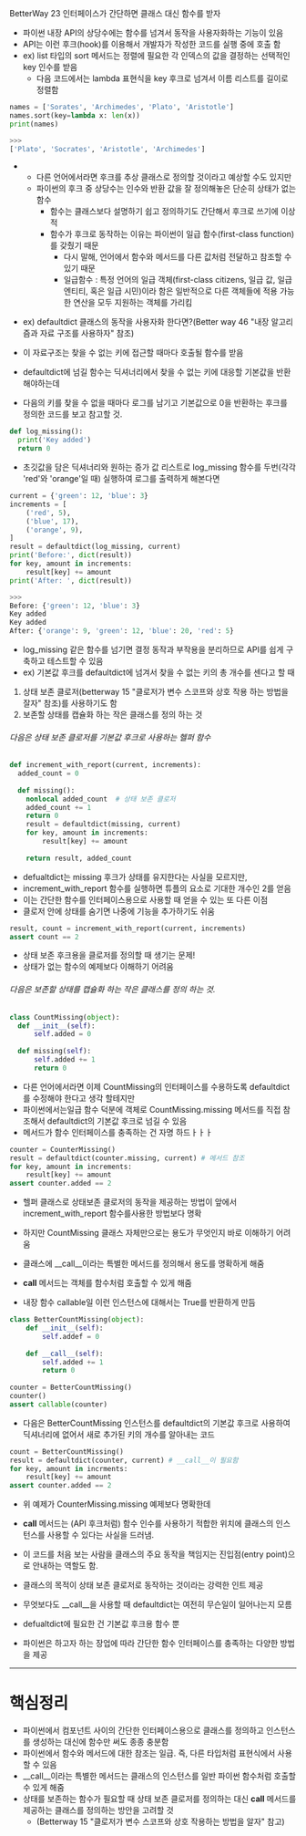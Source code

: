 BetterWay 23 인터페이스가 간단하면 클래스 대신 함수를 받자
* 파이썬 내장 API의 상당수에는 함수를 넘겨서 동작을 사용자화하는 기능이 있음
* API는 이런 후크(hook)를 이용해서 개발자가 작성한 코드를 실행 중에 호출 함
* ex) list 타입의 sort 메서드는 정렬에 필요한 각 인덱스의 값을 결정하는 선택적인 key 인수를 받음
  * 다음 코드에서는 lambda 표현식을 key 후크로 넘겨서 이름 리스트를 길이로 정렬함

```python
names = ['Sorates', 'Archimedes', 'Plato', 'Aristotle']
names.sort(key=lambda x: len(x))
print(names)

>>>
['Plato', 'Socrates', 'Aristotle', 'Archimedes']
```
*  
  * 다른 언어에서라면 후크를 추상 클래스로 정의할 것이라고 예상할 수도 있지만
  * 파이썬의 후크 중 상당수는 인수와 반환 값을 잘 정의해놓은 단순히 상태가 없는 함수
    * 함수는 클래스보다 설명하기 쉽고 정의하기도 간단해서 후크로 쓰기에 이상적
    * 함수가 후크로 동작하는 이유는 파이썬이 일급 함수(first-class function)를 갖췄기 때문
      * 다시 말해, 언어에서 함수와 메서드를 다른 값처럼 전달하고 참조할 수 있기 때문
      * 일급함수 : 특정 언어의 일급 객체(first-class citizens, 일급 값, 일급 엔티티, 혹은 일급 시민)이라 함은 일반적으로 다른 객체들에 적용 가능한 연산을 모두 지원하는 객체를 가리킴

* ex) defaultdict 클래스의 동작을 사용자화 한다면?(Better way 46 "내장 알고리즘과 자료 구조를 사용하자" 참조)
 * 이 자료구조는 찾을 수 없는 키에 접근할 때마다 호출될 함수를 받음
 * defaultdict에 넘길 함수는 딕셔너리에서 찾을 수 없는 키에 대응할 기본값을 반환해야하는데
 * 다음의 키를 찾을 수 없을 때마다 로그를 남기고 기본값으로 0을 반환하는 후크를 정의한 코드를 보고 참고할 것.
 
```python
def log_missing():
  print('Key added')
  return 0
```

* 초깃값을 담은 딕셔너리와 원하는 증가 값 리스트로 log_missing 함수를 두번(각각 'red'와 'orange'일 때) 실행하여 로그를 출력하게 해본다면

```python
current = {'green': 12, 'blue': 3}
increments = [
    ('red', 5),
    ('blue', 17),
    ('orange', 9),
]
result = defaultdict(log_missing, current)
print('Before:', dict(result))
for key, amount in increments:
    result[key] += amount
print('After: ', dict(result))

>>>
Before: {'green': 12, 'blue': 3}
Key added
Key added
After: {'orange': 9, 'green': 12, 'blue': 20, 'red': 5}
```

* log_missing 같은 함수를 넘기면 결정 동작과 부작용을 분리하므로 API를 쉽게 구축하고 테스트할 수 있음
* ex) 기본값 후크를 defaultdict에 넘겨서 찾을 수 없는 키의 총 개수를 센다고 할 때
 1. 상태 보존 클로저(betterway 15 "클로저가 변수 스코프와 상호 작용 하는 방법을 잘자" 참조)를 사용하기도 함
 2. 보존할 상태를 캡슐화 하는 작은 클래스를 정의 하는 것
 
###### 다음은 상태 보존 클로저를 기본값 후크로 사용하는 헬퍼 함수
```python
def increment_with_report(current, increments):
  added_count = 0
  
  def missing():
    nonlocal added_count  # 상태 보존 클로저
    added_count += 1
    return 0
    result = defaultdict(missing, current)
    for key, amount in increments:
        result[key] += amount
        
    return result, added_count
```

* defualtdict는 missing 후크가 상태를 유지한다는 사실을 모르지만,
* increment_with_report 함수를 실행하면 튜플의 요소로 기대한 개수인 2를 얻음
 * 이는 간단한 함수를 인터페이스용으로 사용할 때 얻을 수 있는 또 다른 이점
 * 클로저 안에 상태를 숨기면 나중에 기능을 추가하기도 쉬움

```python 
result, count = increment_with_report(current, increments)
assert count == 2
```
  * 상태 보존 후크용을 클로저를 정의할 때 생기는 문제!
   * 상태가 없는 함수의 예제보다 이해하기 어려움

###### 다음은 보존할 상태를 캡슐화 하는 작은 클래스를 정의 하는 것.  
```python
class CountMissing(object):
  def __init__(self):
      self.added = 0
      
  def missing(self):
      self.added += 1
      return 0
```
 * 다른 언어에서라면 이제 CountMissing의 인터페이스를 수용하도록 defaultdict를 수정해야 한다고 생각 할테지만
 * 파이썬에서는일급 함수 덕분에 객체로 CountMissing.missing 메서드를 직접 참조해서 defaultdict의 기본값 후크로 넘길 수 있음
  * 메서드가 함수 인터페이스를 충족하는 건 자명 하드ㅏㅏㅏ
```python
counter = CounterMissing()
result = defaultdict(counter.missing, current) # 메서드 참조
for key, amount in increments:
    result[key] += amount
assert counter.added == 2
```

* 헬퍼 클래스로 상태보존 클로저의 동작을 제공하는 방법이 앞에서 increment_with_report 함수를사용한 방법보다 명확
* 하지만 CountMissing 클래스 자체만으로는 용도가 무엇인지 바로 이해하기 어려움

* 클래스에 __call__이라는 특별한 메서드를 정의해서 용도를 명확하게 해줌
* __call__ 메서드는 객체를 함수처럼 호출할 수 있게 해줌
* 내장 함수 callable일 이런 인스턴스에 대해서는 True를 반환하게 만듬
```python
class BetterCountMissing(object):
    def __init__(self):
        self.addef = 0
    
    def __call__(self):
        self.added += 1
        return 0
        
counter = BetterCountMissing()
counter()
assert callable(counter)
```
 * 다음은 BetterCountMissing 인스턴스를 defaultdict의 기본값 후크로 사용하여 딕셔너리에 없어서 새로 추가된 키의 개수를 알아내는 코드
```python
count = BetterCountMissing()
result = defaultdict(counter, current) # __call__이 필요함
for key, amount in incrments:
    result[key] += amount
assert counter.added == 2
```

* 위 예제가 CounterMissing.missing 예제보다 명확한데
* __call__ 메서드는 (API 후크처럼) 함수 인수를 사용하기 적합한 위치에 클래스의 인스턴스를 사용할 수 있다는 사실을 드러냄.
 * 이 코드를 처음 보는 사람을 클래스의 주요 동작을 책임지는 진입점(entry point)으로 안내하는 역할도 함.
 * 클래스의 목적이 상태 보존 클로저로 동작하는 것이라는 강력한 인트 제공
 
* 무엇보다도 __call__을 사용할 때 defaultdict는 여전히 무슨일이 일어나는지 모름
 * defualtdict에 필요한 건 기본값 후크용 함수 뿐
 * 파이썬은 하고자 하는 장업에 따라 간단한 함수 인터페이스를 충족하는 다양한 방법을 제공
 
 
***
# 핵심정리
* 파이썬에서 컴포넌트 사이의 간단한 인터페이스용으로 클래스를 정의하고 인스턴스를 생성하는 대신에 함수만 써도 종종 충분함
* 파이썬에서 함수와 메서드에 대한 참조는 일급. 즉, 다른 타입처럼 표현식에서 사용할 수 있음
* __call__이라는 특별한 메서드는 클래스의 인스턴스를 일반 파이썬 함수처럼 호출할 수 있게 해줌
* 상태를 보존하는 함수가 필요할 때 상태 보존 클로저를 정의하는 대신 __call__ 메서드를 제공하는 클래스를 정의하는 방안을 고려할 것
  * (Betterway 15 "클로저가 변수 스코프와 상호 작용하는 방법을 알자" 참고)
